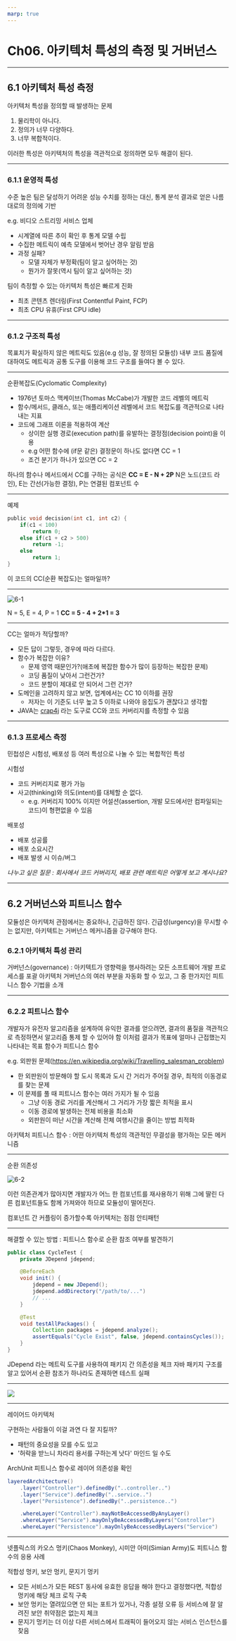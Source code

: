 ```yaml
---
marp: true
---
```


# Ch06. 아키텍처 특성의 측정 및 거버넌스

---

## 6.1 아키텍처 특성 측정

아키텍처 특성을 정의할 때 발생하는 문제

1. 물리학이 아니다.
2. 정의가 너무 다양하다.
3. 너무 복합적이다.

이러한 특성은 아키텍처의 특성을 객관적으로 정의하면 모두 해결이 된다.

---

### 6.1.1 운영적 특성

수준 높은 팀은 달성하기 어려운 성능 수치를 정하는 대신, 통계 분석 결과로 얻은 나름대로의 정의에 기반

e.g. 비디오 스트리밍 서비스 업체
- 시계열에 따른 추이 확인 후 통계 모델 수립
- 수집한 메트릭이 예측 모델에서 벗어난 경우 알림 받음
- 과정 실패?
    - 모델 자체가 부정확(팀이 알고 싶어하는 것)
    - 뭔가가 잘못(역시 팀이 알고 싶어하는 것)

팀이 측정할 수 있는 아키텍처 특성은 빠르게 진화
- 최초 콘텐츠 렌더링(First Contentful Paint, FCP)
- 최초 CPU 유휴(First CPU idle)

---

### 6.1.2 구조적 특성

목표치가 확실하지 않은 메트릭도 있음(e.g 성능, 잘 정의된 모듈성)
내부 코드 품질에 대하여도 메트릭과 공통 도구를 이용해 코드 구조를 들여다 볼 수 있다.

---

순환복잡도(Cyclomatic Complexity)

- 1976년 토마스 맥케이브(Thomas McCabe)가 개발한 코드 레벨의 메트릭
- 함수/메서드, 클래스, 또는 애플리케이션 레벨에서 코드 복잡도를 객관적으로 나타내는 지표
- 코드에 그래프 이론을 적용하여 계산
    - 상이한 실행 경로(execution path)를 유발하는 결정점(decision point)을 이용
    - e.g 어떤 함수에 (if문 같은) 결정문이 하나도 없다면 CC = 1
    - 조건 분기가 하나가 있으면 CC = 2

하나의 함수나 메서드에서 CC를 구하는 공식은 **CC = E - N + 2P**
N은 노드(코드 라인), E는 간선(가능한 결정), P는 연결된 컴포넌트 수

---

예제

```c
public void decision(int c1, int c2) {
    if(c1 < 100) 
        return 0;
    else if(c1 + c2 > 500)
        return -1;
    else
        return 1;
}
```

이 코드의 CC(순환 복잡도)는 얼마일까?

---

![6-1](./wonjong/6_1.jpeg)

N = 5, E = 4, P = 1
**CC = 5 - 4 + 2*1 = 3**  

---

CC는 얼마가 적당할까?

- 모든 답이 그렇듯, 경우에 따라 다르다.
- 함수가 복잡한 이유?
    - 문제 영역 때문인가?(애초에 복잡한 함수가 많이 등장하는 복잡한 문제)
    - 코딩 품질이 낮아서 그런건가?
    - 코드 분할이 제대로 안 되어서 그런 건가?
- 도메인을 고려하지 않고 보면, 업계에서는 CC 10 이하를 권장
    - 저자는 이 기준도 너무 높고 5 이하로 나와야 응집도가 괜찮다고 생각함
- JAVA는 [crap4j](http://www.crap4j.org/) 라는 도구로 CC와 코드 커버리지를 측정할 수 있음

---

### 6.1.3 프로세스 측정

민첩성은 시험성, 배포성 등 여러 특성으로 나눌 수 있는 복합적인 특성

시험성
- 코드 커버리지로 평가 가능
- 사고(thinking)와 의도(intent)를 대체할 순 없다.
    - e.g. 커버리지 100% 이지만 어설션(assertion, 개발 모드에서만 컴파일되는 코드)이 형편없을 수 있음

배포성
- 배포 성공률
- 배포 소요시간
- 배포 발생 시 이슈/버그

*나누고 싶은 질문 : 회사에서 코드 커버리지, 배포 관련 메트릭은 어떻게 보고 계시나요?*

---

## 6.2 거버넌스와 피트니스 함수

모듈성은 아키텍처 관점에서는 중요하나, 긴급하진 않다.
긴급성(urgency)을 무시할 수는 없지만, 아키텍트는 거버넌스 메커니즘을 강구해야 한다.

### 6.2.1 아키텍처 특성 관리

거버넌스(governance) : 아키텍트가 영향력을 행사하려는 모든 소프트웨어 개발 프로세스를 포괄
아키텍처 거버넌스의 여러 부분을 자동화 할 수 있고, 그 중 한가지인 피트니스 함수 기법을 소개

---

### 6.2.2 피트니스 함수

개발자가 유전자 알고리즘을 설계하여 유익한 결과를 얻으려면, 결과의 품질을 객관적으로 측정하면서 알고리즘 통제 할 수 있어야 함
이처럼 결과가 목표에 얼마나 근접했는지 나타내는 목표 함수가 피트니스 함수

e.g. 외판원 문제(https://en.wikipedia.org/wiki/Travelling_salesman_problem)

- 한 외판원이 방문해야 할 도시 목록과 도시 간 거리가 주어질 경우, 최적의 이동경로를 찾는 문제
- 이 문제를 풀 때 피트니스 함수는 여러 가지가 될 수 있음
    - 그냥 이동 경로 거리를 계산해서 그 거리가 가장 짧은 최적을 표시
    - 이동 경로에 발생하는 전체 비용을 최소화
    - 외판원이 떠난 시간을 계산해 전체 여행시간을 줄이는 방법 최적화 

아키텍처 피트니스 함수 : 어떤 아키텍처 특성의 객관적인 무결성을 평가하는 모든 메커니즘

---

순환 의존성

![6-2](./wonjong/6_2.jpeg)

이런 의존관계가 많아지면 개발자가 어느 한 컴포넌트를 재사용하기 위해 그에 딸린 다른 컴포넌트들도 함께 가져와야 하므로 모듈성이 떨어진다.

컴포넌트 간 커플링이 증가할수록 아키텍처는 점점 안티패턴

---

해결할 수 있는 방법 : 피트니스 함수로 순환 참조 여부를 발견하기

```java
public class CycleTest {
    private JDepend jdepend;

    @BeforeEach
    void init() {
        jdepend = new JDepend();
        jdepend.addDirectory("/path/to/...")
        // ...
    }

    @Test
    void testAllPackages() {
        Collection packages = jdepend.analyze();
        assertEquals("Cycle Exist", false, jdepend.containsCycles());
    }
}
```
JDepend 라는 메트릭 도구를 사용하여 패키지 간 의존성을 체크 
자바 패키지 구조를 알고 있어서 순환 참조가 하나라도 존재하면 테스트 실패

---

![](./wonjong/6_3.jpeg)

---

레이어드 아키텍처

구현하는 사람들이 이걸 과연 다 잘 지킬까?

- 패턴의 중요성을 모를 수도 있고
- '허락을 받느니 차라리 용서를 구하는게 낫다' 마인드 일 수도

ArchUnit 피트니스 함수로 레이어 의존성을 확인
```java
layeredArchitecture()
    .layer("Controller").definedBy("..controller..")
    .layer("Service").definedBy("..service..")
    .layer("Persistence").definedBy("..persistence..")

    .whereLayer("Controller").mayNotBeAccessedByAnyLayer()
    .whereLayer("Service").mayOnlyBeAccessedByLayers("Controller")
    .whereLayer("Persistence").mayOnlyBeAccessedByLayers("Service")
```

---

넷플릭스의 카오스 멍키(Chaos Monkey), 시미안 아미(Simian Army)도 피트니스 함수의 응용 사례

적합성 멍키, 보안 멍키, 문지기 멍키

- 모든 서비스가 모든 REST 동사에 유효한 응답을 해야 한다고 결정했다면, 적합성 멍키에 해당 체크 로직 구축
- 보안 멍키는 열려있으면 안 되는 포트가 있거나, 각종 설정 오류 등 서비스에 잘 알려진 보안 취약점은 없는지 체크
- 문지기 멍키는 더 이상 다른 서비스에서 트래픽이 들어오지 않는 서비스 인스턴스를 찾음